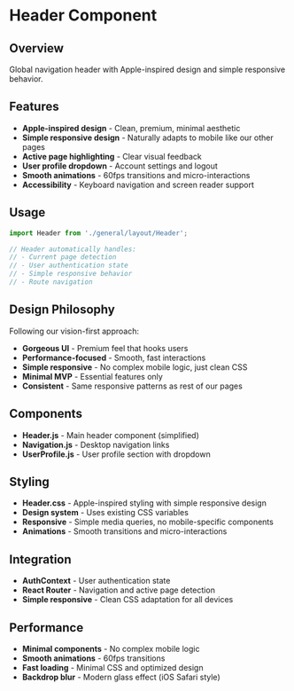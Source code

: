 # Header Component

## Overview
Global navigation header with Apple-inspired design and simple responsive behavior.

## Features
- **Apple-inspired design** - Clean, premium, minimal aesthetic
- **Simple responsive design** - Naturally adapts to mobile like our other pages
- **Active page highlighting** - Clear visual feedback
- **User profile dropdown** - Account settings and logout
- **Smooth animations** - 60fps transitions and micro-interactions
- **Accessibility** - Keyboard navigation and screen reader support

## Usage
```javascript
import Header from './general/layout/Header';

// Header automatically handles:
// - Current page detection
// - User authentication state
// - Simple responsive behavior
// - Route navigation
```

## Design Philosophy
Following our vision-first approach:
- **Gorgeous UI** - Premium feel that hooks users
- **Performance-focused** - Smooth, fast interactions
- **Simple responsive** - No complex mobile logic, just clean CSS
- **Minimal MVP** - Essential features only
- **Consistent** - Same responsive patterns as rest of our pages

## Components
- **Header.js** - Main header component (simplified)
- **Navigation.js** - Desktop navigation links
- **UserProfile.js** - User profile section with dropdown

## Styling
- **Header.css** - Apple-inspired styling with simple responsive design
- **Design system** - Uses existing CSS variables
- **Responsive** - Simple media queries, no mobile-specific components
- **Animations** - Smooth transitions and micro-interactions

## Integration
- **AuthContext** - User authentication state
- **React Router** - Navigation and active page detection
- **Simple responsive** - Clean CSS adaptation for all devices

## Performance
- **Minimal components** - No complex mobile logic
- **Smooth animations** - 60fps transitions
- **Fast loading** - Minimal CSS and optimized design
- **Backdrop blur** - Modern glass effect (iOS Safari style)
